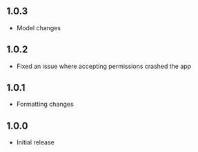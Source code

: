 ## 1.0.3

- Model changes

## 1.0.2

- Fixed an issue where accepting permissions crashed the app

## 1.0.1

- Formatting changes

## 1.0.0

- Initial release